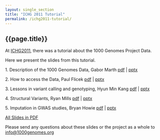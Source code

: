```yaml
---
layout: single_section
title: "ICHG 2011 Tutorial"
permalink: /ichg2011-tutorial/
---
```


## {{page.title}}

At [ICHG2011](http://www.ichg2011.org/), there was a tutorial about the 1000 Genomes Project Data.

Here we present the slides from this tutorial.

1\. Description of the 1000 Genomes Data, Gabor Marth [pdf](ftp://ftp.1000genomes.ebi.ac.uk/vol1/ftp/technical/working/20111012_ichg2011_poster/ichg2011_01_the_1000_genomes_data_set.pdf) \| [pptx](ftp://ftp.1000genomes.ebi.ac.uk/vol1/ftp/technical/working/20111012_ichg2011_poster/ichg2011_01_the_1000_genomes_data_set.pptx)

2\. How to access the Data, Paul Flicek [pdf](ftp://ftp.1000genomes.ebi.ac.uk/vol1/ftp/technical/working/20111012_ichg2011_poster/ichg2011_02_How_to_Access_the_Data.pdf) \| [pptx](ftp://ftp.1000genomes.ebi.ac.uk/vol1/ftp/technical/working/20111012_ichg2011_poster/ichg2011_02_How_to_Access_the_Data.pptx)

3\. Lessons in variant calling and genotyping, Hyun Min Kang [pdf](ftp://ftp.1000genomes.ebi.ac.uk/vol1/ftp/technical/working/20111012_ichg2011_poster/ichg2011_03_Lessons_in_Variant_Calling.pdf) \| [pptx](ftp://ftp.1000genomes.ebi.ac.uk/vol1/ftp/technical/working/20111012_ichg2011_poster/ichg2011_03_Lessons_in_Variant_Calling.pptx)

4\. Structural Variants, Ryan Mills [pdf](ftp://ftp.1000genomes.ebi.ac.uk/vol1/ftp/technical/working/20111012_ichg2011_poster/ichg2011_04_Structural_Variation.pdf) \| [pptx](ftp://ftp.1000genomes.ebi.ac.uk/vol1/ftp/technical/working/20111012_ichg2011_poster/ichg2011_04_Structural_Variation.pptx)

5\. Imputation in GWAS studies, Bryan Howie [pdf](ftp://ftp.1000genomes.ebi.ac.uk/vol1/ftp/technical/working/20111012_ichg2011_poster/ichg2011_05_Imputation_in_GWAS_Studies.pdf) \| [pptx](ftp://ftp.1000genomes.ebi.ac.uk/vol1/ftp/technical/working/20111012_ichg2011_poster/ichg2011_05_Imputation_in_GWAS_Studies.pptx)

[All Slides in PDF](ftp://ftp.1000genomes.ebi.ac.uk/vol1/ftp/technical/working/20111012_ichg2011_poster/ICHG2011_tutorial.tar.gz)

Please send any questions about these slides or the project as a whole to [info@1000genomes.org](mailto:info@1000genomes.org)
